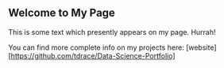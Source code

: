 ## Welcome to My Page

This is some text which presently appears on my page. Hurrah!

You can find more complete info on my projects here: [website][https://github.com/tdrace/Data-Science-Portfolio]
